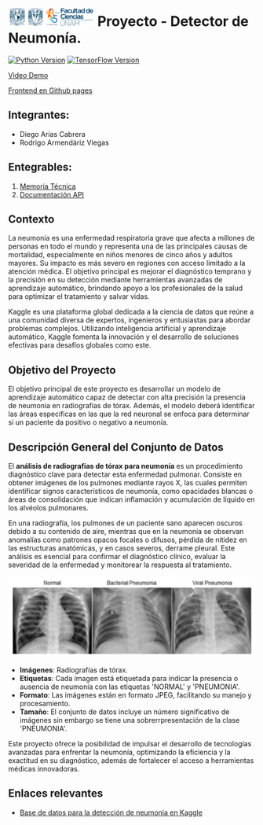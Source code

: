 #  ![Logo Facultad de Ciencias](images/logoFC85.png) Proyecto - Detector de Neumonía.

[![Python Version](https://img.shields.io/badge/python-3.12-blue.svg)](https://www.python.org/downloads/release/python-3100/)
[![TensorFlow Version](https://img.shields.io/badge/TensorFlow-2.18-orange.svg)](https://www.tensorflow.org/)

[Video Demo](https://drive.google.com/file/d/1a__4Ig-tmgPqYBSufVAHB0RoLGicGaIw/view?usp=drive_link)

[Frontend en Github pages](https://jrbeduardo.github.io/proyecto-malaria/)

## Integrantes:  

- Diego Arias Cabrera
- Rodrigo Armendáriz Viegas

## Entegrables:

1. [Memoria Técnica](dev_model/MEMORIA-TECNICA.md)
1. [Documentación API](app/documentacion-api.md)

## Contexto

La neumonía es una enfermedad respiratoria grave que afecta a millones de personas en todo el mundo y representa una de las principales causas de mortalidad, especialmente en niños menores de cinco años y adultos mayores. Su impacto es más severo en regiones con acceso limitado a la atención médica. El objetivo principal es mejorar el diagnóstico temprano y la precisión en su detección mediante herramientas avanzadas de aprendizaje automático, brindando apoyo a los profesionales de la salud para optimizar el tratamiento y salvar vidas.

Kaggle es una plataforma global dedicada a la ciencia de datos que reúne a una comunidad diversa de expertos, ingenieros y entusiastas para abordar problemas complejos. Utilizando inteligencia artificial y aprendizaje automático, Kaggle fomenta la innovación y el desarrollo de soluciones efectivas para desafíos globales como este.

## Objetivo del Proyecto

El objetivo principal de este proyecto es desarrollar un modelo de aprendizaje automático capaz de detectar con alta precisión la presencia de neumonía en radiografías de tórax. Además, el modelo deberá identificar las áreas específicas en las que la red neuronal se enfoca para determinar si un paciente da positivo o negativo a neumonía.

## Descripción General del Conjunto de Datos

El **análisis de radiografías de tórax para neumonía** es un procedimiento diagnóstico clave para detectar esta enfermedad pulmonar. Consiste en obtener imágenes de los pulmones mediante rayos X, las cuales permiten identificar signos característicos de neumonía, como opacidades blancas o áreas de consolidación que indican inflamación y acumulación de líquido en los alvéolos pulmonares.

En una radiografía, los pulmones de un paciente sano aparecen oscuros debido a su contenido de aire, mientras que en la neumonía se observan anomalías como patrones opacos focales o difusos, pérdida de nitidez en las estructuras anatómicas, y en casos severos, derrame pleural. Este análisis es esencial para confirmar el diagnóstico clínico, evaluar la severidad de la enfermedad y monitorear la respuesta al tratamiento.

![Pneumonia dataset](images/intro.png)

- **Imágenes**: Radiografías de tórax.
- **Etiquetas**: Cada imagen está etiquetada para indicar la presencia o ausencia de neumonía con las etiquetas 'NORMAL' y 'PNEUMONIA'.
- **Formato**: Las imágenes están en formato JPEG, facilitando su manejo y procesamiento.
- **Tamaño**: El conjunto de datos incluye un número significativo de imágenes sin embargo se tiene una sobrerrpresentación de la clase 'PNEUMONIA'.

Este proyecto ofrece la posibilidad de impulsar el desarrollo de tecnologías avanzadas para enfrentar la neumonía, optimizando la eficiencia y la exactitud en su diagnóstico, además de fortalecer el acceso a herramientas médicas innovadoras.

## Enlaces relevantes

- [Base de datos para la detección de neumonía en Kaggle](https://www.kaggle.com/datasets/paultimothymooney/chest-xray-pneumonia)
